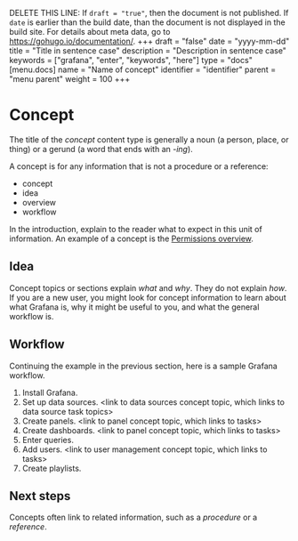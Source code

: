 DELETE THIS LINE: If `draft = "true"`, then the document is not published. If `date` is earlier than the build date, than the document is not displayed in the build site. For details about meta data, go to https://gohugo.io/documentation/.
+++
draft = "false"
date = "yyyy-mm-dd"
title = "Title in sentence case"
description = "Description in sentence case"
keywords = ["grafana", "enter", "keywords", "here"]
type = "docs"
[menu.docs]
name = "Name of concept"
identifier = "identifier"
parent = "menu parent"
weight = 100
+++

# Concept

The title of the _concept_ content type is generally a noun (a person, place, or thing) or a gerund (a word that ends with an _-ing_).

A concept is for any information that is not a procedure or a reference:

* concept
* idea
* overview
* workflow

In the introduction, explain to the reader what to expect in this unit of information. An example of a concept is the [Permissions overview](https://grafana.com/docs/grafana/latest/permissions/overview/).

## Idea

Concept topics or sections explain _what_ and _why_. They do not explain _how_. If you are a new user, you might look for concept information to learn about what Grafana is, why it might be useful to you, and what the general workflow is.

## Workflow

Continuing the example in the previous section, here is a sample Grafana workflow.

1. Install Grafana. <link to task for installing Grafana>
1. Set up data sources. <link to data sources concept topic, which links to data source task topics>
1. Create panels. <link to panel concept topic, which links to tasks>
1. Create dashboards. <link to panel concept topic, which links to tasks>
1. Enter queries. <link to query editor concept topic>
1. Add users. <link to user management concept topic, which links to tasks>
1. Create playlists. <link to Playlist topic that contains concept information and tasks>

## Next steps

Concepts often link to related information, such as a _procedure_ or a _reference_.
